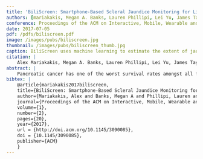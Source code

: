```yaml
---
title: 'BiliScreen: Smartphone-Based Scleral Jaundice Monitoring for Liver and Pancreatic Disorders'
authors: [mariakakis, Megan A. Banks, Lauren Phillipi, Lei Yu, James Taylor, patel]
conference: Proceedings of the ACM on Interactive, Mobile, Wearable and Ubiquitous Technologies (IMWUT), 2017
date: 2017-07-05
pdf: /pdfs/biliscreen.pdf
image: /images/pubs/biliscreen.jpg
thumbnail: /images/pubs/biliscreen_thumb.jpg
caption: BiliScreen uses machine learning to estimate the extent of jaundice in the sclera.
citation: |
    Alex Mariakakis, Megan A. Banks, Lauren Phillipi, Lei Yu, James Taylor, & Shwetak N. Patel. (2017). BiliScreen: Smartphone-Based Scleral Jaundice Monitoring for Liver and Pancreatic Disorders. Proceedings of the ACM on Interactive, Mobile, Wearable and Ubiquitous Technologies, 1(2), 20. DOI: http://dx.doi.org/10.1145/3090085
abstract: |
    Pancreatic cancer has one of the worst survival rates amongst all forms of cancer because its symptoms manifest later into the progression of the disease. One of those symptoms is jaundice, the yellow discoloration of the skin and sclera due to the buildup of bilirubin in the blood. Jaundice is only recognizable to the naked eye in severe stages, but a ubiquitous test using computer vision and machine learning can detect milder forms of jaundice. We propose BiliScreen, a smartphone app that captures pictures of the eye and produces an estimate of a person's bilirubin level, even at levels normally undetectable by the human eye. We test two low-cost accessories that reduce the effects of external lighting: (1) a 3D-printed box that controls the eyes' exposure to light and (2) paper glasses with colored squares for calibration. In a 70-person clinical study, we found that BiliScreen with the box achieves a Pearson correlation coefficient of 0.89 and a mean error of -0.09 ± 2.76 mg/dl in predicting a person's bilirubin level. As a screening tool, BiliScreen identifies cases of concern with a sensitivity of 89.7% and a specificity of 96.8% with the box accessory.
bibtex: |
    @article{mariakakis2017biliscreen,
    title={BiliScreen: Smartphone-Based Scleral Jaundice Monitoring for Liver and Pancreatic Disorders},
    author={Mariakakis, Alex and Banks, Megan A and Phillipi, Lauren and Yu, Lei and Taylor, James and Patel, Shwetak N},
    journal={Proceedings of the ACM on Interactive, Mobile, Wearable and Ubiquitous Technologies},
    volume={1},
    number={2},
    pages={20},
    year={2017},
    url = {http://doi.acm.org/10.1145/3090085},
    doi = {10.1145/3090085},
    publisher={ACM}
    }
---
```

